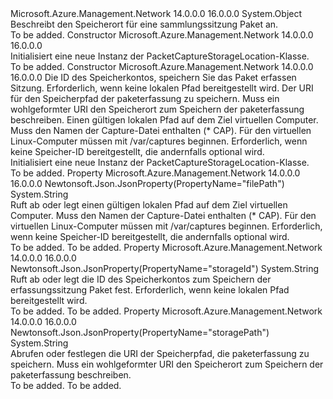 <Type Name="PacketCaptureStorageLocation" FullName="Microsoft.Azure.Management.Network.Models.PacketCaptureStorageLocation">
  <TypeSignature Language="C#" Value="public class PacketCaptureStorageLocation" />
  <TypeSignature Language="ILAsm" Value=".class public auto ansi beforefieldinit PacketCaptureStorageLocation extends System.Object" />
  <TypeSignature Language="DocId" Value="T:Microsoft.Azure.Management.Network.Models.PacketCaptureStorageLocation" />
  <TypeSignature Language="VB.NET" Value="Public Class PacketCaptureStorageLocation" />
  <TypeSignature Language="F#" Value="type PacketCaptureStorageLocation = class" />
  <AssemblyInfo>
    <AssemblyName>Microsoft.Azure.Management.Network</AssemblyName>
    <AssemblyVersion>14.0.0.0</AssemblyVersion>
    <AssemblyVersion>16.0.0.0</AssemblyVersion>
  </AssemblyInfo>
  <Base>
    <BaseTypeName>System.Object</BaseTypeName>
  </Base>
  <Interfaces />
  <Docs>
    <summary>
            Beschreibt den Speicherort für eine sammlungssitzung Paket an.
            </summary>
    <remarks>To be added.</remarks>
  </Docs>
  <Members>
    <Member MemberName=".ctor">
      <MemberSignature Language="C#" Value="public PacketCaptureStorageLocation ();" />
      <MemberSignature Language="ILAsm" Value=".method public hidebysig specialname rtspecialname instance void .ctor() cil managed" />
      <MemberSignature Language="DocId" Value="M:Microsoft.Azure.Management.Network.Models.PacketCaptureStorageLocation.#ctor" />
      <MemberSignature Language="VB.NET" Value="Public Sub New ()" />
      <MemberType>Constructor</MemberType>
      <AssemblyInfo>
        <AssemblyName>Microsoft.Azure.Management.Network</AssemblyName>
        <AssemblyVersion>14.0.0.0</AssemblyVersion>
        <AssemblyVersion>16.0.0.0</AssemblyVersion>
      </AssemblyInfo>
      <Parameters />
      <Docs>
        <summary>
            Initialisiert eine neue Instanz der PacketCaptureStorageLocation-Klasse.
            </summary>
        <remarks>To be added.</remarks>
      </Docs>
    </Member>
    <Member MemberName=".ctor">
      <MemberSignature Language="C#" Value="public PacketCaptureStorageLocation (string storageId = null, string storagePath = null, string filePath = null);" />
      <MemberSignature Language="ILAsm" Value=".method public hidebysig specialname rtspecialname instance void .ctor(string storageId, string storagePath, string filePath) cil managed" />
      <MemberSignature Language="DocId" Value="M:Microsoft.Azure.Management.Network.Models.PacketCaptureStorageLocation.#ctor(System.String,System.String,System.String)" />
      <MemberSignature Language="VB.NET" Value="Public Sub New (Optional storageId As String = null, Optional storagePath As String = null, Optional filePath As String = null)" />
      <MemberSignature Language="F#" Value="new Microsoft.Azure.Management.Network.Models.PacketCaptureStorageLocation : string * string * string -&gt; Microsoft.Azure.Management.Network.Models.PacketCaptureStorageLocation" Usage="new Microsoft.Azure.Management.Network.Models.PacketCaptureStorageLocation (storageId, storagePath, filePath)" />
      <MemberType>Constructor</MemberType>
      <AssemblyInfo>
        <AssemblyName>Microsoft.Azure.Management.Network</AssemblyName>
        <AssemblyVersion>14.0.0.0</AssemblyVersion>
        <AssemblyVersion>16.0.0.0</AssemblyVersion>
      </AssemblyInfo>
      <Parameters>
        <Parameter Name="storageId" Type="System.String" />
        <Parameter Name="storagePath" Type="System.String" />
        <Parameter Name="filePath" Type="System.String" />
      </Parameters>
      <Docs>
        <param name="storageId">Die ID des Speicherkontos, speichern Sie das Paket erfassen Sitzung. Erforderlich, wenn keine lokalen Pfad bereitgestellt wird.</param>
        <param name="storagePath">Der URI für den Speicherpfad der paketerfassung zu speichern. Muss ein wohlgeformter URI den Speicherort zum Speichern der paketerfassung beschreiben.</param>
        <param name="filePath">Einen gültigen lokalen Pfad auf dem Ziel virtuellen Computer. Muss den Namen der Capture-Datei enthalten (* CAP). Für den virtuellen Linux-Computer müssen mit /var/captures beginnen. Erforderlich, wenn keine Speicher-ID bereitgestellt, die andernfalls optional wird.</param>
        <summary>
            Initialisiert eine neue Instanz der PacketCaptureStorageLocation-Klasse.
            </summary>
        <remarks>To be added.</remarks>
      </Docs>
    </Member>
    <Member MemberName="FilePath">
      <MemberSignature Language="C#" Value="public string FilePath { get; set; }" />
      <MemberSignature Language="ILAsm" Value=".property instance string FilePath" />
      <MemberSignature Language="DocId" Value="P:Microsoft.Azure.Management.Network.Models.PacketCaptureStorageLocation.FilePath" />
      <MemberSignature Language="VB.NET" Value="Public Property FilePath As String" />
      <MemberSignature Language="F#" Value="member this.FilePath : string with get, set" Usage="Microsoft.Azure.Management.Network.Models.PacketCaptureStorageLocation.FilePath" />
      <MemberType>Property</MemberType>
      <AssemblyInfo>
        <AssemblyName>Microsoft.Azure.Management.Network</AssemblyName>
        <AssemblyVersion>14.0.0.0</AssemblyVersion>
        <AssemblyVersion>16.0.0.0</AssemblyVersion>
      </AssemblyInfo>
      <Attributes>
        <Attribute>
          <AttributeName>Newtonsoft.Json.JsonProperty(PropertyName="filePath")</AttributeName>
        </Attribute>
      </Attributes>
      <ReturnValue>
        <ReturnType>System.String</ReturnType>
      </ReturnValue>
      <Docs>
        <summary>
            Ruft ab oder legt einen gültigen lokalen Pfad auf dem Ziel virtuellen Computer. Muss den Namen der Capture-Datei enthalten (* CAP). Für den virtuellen Linux-Computer müssen mit /var/captures beginnen. Erforderlich, wenn keine Speicher-ID bereitgestellt, die andernfalls optional wird.
            </summary>
        <value>To be added.</value>
        <remarks>To be added.</remarks>
      </Docs>
    </Member>
    <Member MemberName="StorageId">
      <MemberSignature Language="C#" Value="public string StorageId { get; set; }" />
      <MemberSignature Language="ILAsm" Value=".property instance string StorageId" />
      <MemberSignature Language="DocId" Value="P:Microsoft.Azure.Management.Network.Models.PacketCaptureStorageLocation.StorageId" />
      <MemberSignature Language="VB.NET" Value="Public Property StorageId As String" />
      <MemberSignature Language="F#" Value="member this.StorageId : string with get, set" Usage="Microsoft.Azure.Management.Network.Models.PacketCaptureStorageLocation.StorageId" />
      <MemberType>Property</MemberType>
      <AssemblyInfo>
        <AssemblyName>Microsoft.Azure.Management.Network</AssemblyName>
        <AssemblyVersion>14.0.0.0</AssemblyVersion>
        <AssemblyVersion>16.0.0.0</AssemblyVersion>
      </AssemblyInfo>
      <Attributes>
        <Attribute>
          <AttributeName>Newtonsoft.Json.JsonProperty(PropertyName="storageId")</AttributeName>
        </Attribute>
      </Attributes>
      <ReturnValue>
        <ReturnType>System.String</ReturnType>
      </ReturnValue>
      <Docs>
        <summary>
            Ruft ab oder legt die ID des Speicherkontos zum Speichern der erfassungssitzung Paket fest. Erforderlich, wenn keine lokalen Pfad bereitgestellt wird.
            </summary>
        <value>To be added.</value>
        <remarks>To be added.</remarks>
      </Docs>
    </Member>
    <Member MemberName="StoragePath">
      <MemberSignature Language="C#" Value="public string StoragePath { get; set; }" />
      <MemberSignature Language="ILAsm" Value=".property instance string StoragePath" />
      <MemberSignature Language="DocId" Value="P:Microsoft.Azure.Management.Network.Models.PacketCaptureStorageLocation.StoragePath" />
      <MemberSignature Language="VB.NET" Value="Public Property StoragePath As String" />
      <MemberSignature Language="F#" Value="member this.StoragePath : string with get, set" Usage="Microsoft.Azure.Management.Network.Models.PacketCaptureStorageLocation.StoragePath" />
      <MemberType>Property</MemberType>
      <AssemblyInfo>
        <AssemblyName>Microsoft.Azure.Management.Network</AssemblyName>
        <AssemblyVersion>14.0.0.0</AssemblyVersion>
        <AssemblyVersion>16.0.0.0</AssemblyVersion>
      </AssemblyInfo>
      <Attributes>
        <Attribute>
          <AttributeName>Newtonsoft.Json.JsonProperty(PropertyName="storagePath")</AttributeName>
        </Attribute>
      </Attributes>
      <ReturnValue>
        <ReturnType>System.String</ReturnType>
      </ReturnValue>
      <Docs>
        <summary>
            Abrufen oder festlegen die URI der Speicherpfad, die paketerfassung zu speichern. Muss ein wohlgeformter URI den Speicherort zum Speichern der paketerfassung beschreiben.
            </summary>
        <value>To be added.</value>
        <remarks>To be added.</remarks>
      </Docs>
    </Member>
  </Members>
</Type>